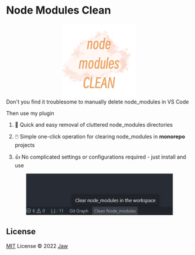 # Node Modules Clean
<center>
  <img src="./res/icon.png" height="200px"/>
</center>
Don't you find it troublesome to manually delete node_modules in VS Code

Then use my plugin

1. 🚀 Quick and easy removal of cluttered node_modules directories
  
2. 🖱️ Simple one-click operation for clearing node_modules in **monorepo** projects
   
3. 👍 No complicated settings or configurations required - just install and use

<center>
  <img src="./res/readme.png" />
</center>

## License

[MIT](./LICENSE) License © 2022 [Jaw](https://github.com/jaw52)
